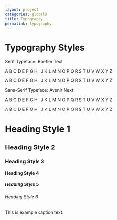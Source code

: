 ```yaml
---
layout: project
categories: globals
title: Typography
permalink: typography
---
```

<h1>Typography Styles</h1>

<div class="row">
	<div class="serif-example">
		<p>Serif Typeface: Hoefler Text</p>
		<p class="upper-case">A B C D E F G H I J K L M N O P Q R S T U V W X Y Z</p>
		<p class="lower-case">A B C D E F G H I J K L M N O P Q R S T U V W X Y Z</p>
	</div>
</div>

<div class="row">
	<div class="san-serif-example">
		<p>Sans-Serif Typeface: Avenir Next</p>
		<p>A B C D E F G H I J K L M N O P Q R S T U V W X Y Z</p>
		<p class="lower-case">A B C D E F G H I J K L M N O P Q R S T U V W X Y Z</p>
	</div>
</div>

<h1>Heading Style 1</h1>
<h2>Heading Style 2</h2>
<h3>Heading Style 3</h3>
<h4>Heading Style 4</h4>
<h5>Heading Style 5</h5>
<h6>Heading Style 6</h6>

<p class="caption">This is example caption text.</p>